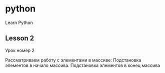 # python
Learn Python

## Lesson 2
Урок номер 2

Рассматриваем работу с элементами в массиве: Подстановка элементов в начало массива. Подстановка элементов в конец массива

